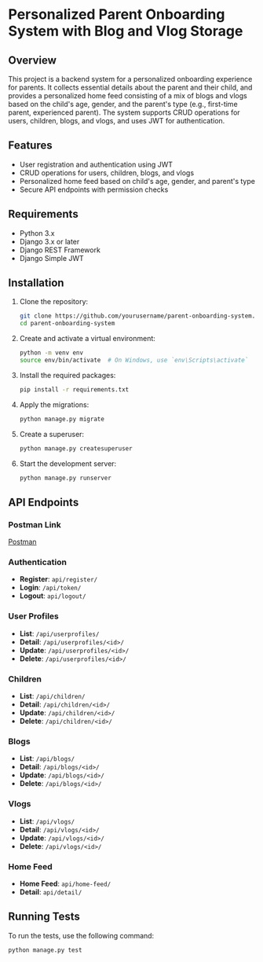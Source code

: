# Personalized Parent Onboarding System with Blog and Vlog Storage

## Overview
This project is a backend system for a personalized onboarding experience for parents. It collects essential details about the parent and their child, and provides a personalized home feed consisting of a mix of blogs and vlogs based on the child's age, gender, and the parent's type (e.g., first-time parent, experienced parent). The system supports CRUD operations for users, children, blogs, and vlogs, and uses JWT for authentication.

## Features
- User registration and authentication using JWT
- CRUD operations for users, children, blogs, and vlogs
- Personalized home feed based on child's age, gender, and parent's type
- Secure API endpoints with permission checks

## Requirements
- Python 3.x
- Django 3.x or later
- Django REST Framework
- Django Simple JWT

## Installation

1. Clone the repository:
    ```bash
    git clone https://github.com/yourusername/parent-onboarding-system.git
    cd parent-onboarding-system
    ```

2. Create and activate a virtual environment:
    ```bash
    python -m venv env
    source env/bin/activate  # On Windows, use `env\Scripts\activate`
    ```

3. Install the required packages:
    ```bash
    pip install -r requirements.txt
    ```

4. Apply the migrations:
    ```bash
    python manage.py migrate
    ```

5. Create a superuser:
    ```bash
    python manage.py createsuperuser
    ```

6. Start the development server:
    ```bash
    python manage.py runserver
    ```

## API Endpoints

### Postman Link
[Postman](https://grey-moon-811508.postman.co/workspace/My-Workspace~2d9e1d64-7e44-40e8-80ea-f093ea6f8db9/collection/23862377-17ada431-aaaf-496e-bf63-fa903da43989?action=share&creator=23862377)

### Authentication
- **Register**: `api/register/`
- **Login**: `/api/token/`
- **Logout**: `api/logout/`

### User Profiles
- **List**: `/api/userprofiles/`
- **Detail**: `/api/userprofiles/<id>/`
- **Update**: `/api/userprofiles/<id>/`
- **Delete**: `/api/userprofiles/<id>/`

### Children
- **List**: `/api/children/`
- **Detail**: `/api/children/<id>/`
- **Update**: `/api/children/<id>/`
- **Delete**: `/api/children/<id>/`

### Blogs
- **List**: `/api/blogs/`
- **Detail**: `/api/blogs/<id>/`
- **Update**: `/api/blogs/<id>/`
- **Delete**: `/api/blogs/<id>/`

### Vlogs
- **List**: `/api/vlogs/`
- **Detail**: `/api/vlogs/<id>/`
- **Update**: `/api/vlogs/<id>/`
- **Delete**: `/api/vlogs/<id>/`

### Home Feed
- **Home Feed**: `api/home-feed/`
- **Detail**: `api/detail/`

## Running Tests
To run the tests, use the following command:
```bash
python manage.py test
```


